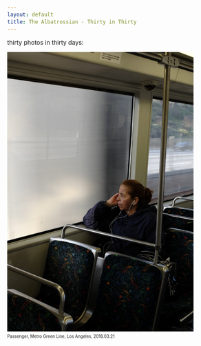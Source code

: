 ```yaml
---
layout: default
title: The Albatrossian - Thirty in Thirty
---
```


thirty photos in thirty days:

<img src="static/brunston_3030_day_1.jpg" alt="Thirty in Thirty, Day 1" style="height:650px;"/><br>
<sub><sup>Passenger, Metro Green Line, Los Angeles, 2018.03.21</sup></sub>